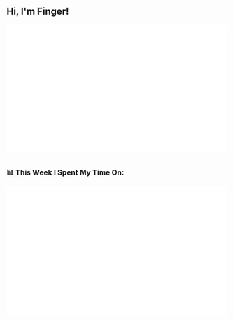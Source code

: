 <h2> Hi, I'm Finger!</h2>

<img align="right" src="https://raw.githubusercontent.com/spianmo/github-stats/master/generated/overview.svg#gh-light-mode-only">

<!-- <img align="right" height="160em" src="https://github-readme-stats-eight-theta.vercel.app/api/top-langs/?username=spianmo&layout=compact&langs_count=8&theme=algolia"/>	 -->
	
```go
package main

type Me struct {
	Name   string
	Job    string
	Code   string
	Skills string
}

func main() {
	me := &Me{
		Name:   "Finger",
		Job:    "Client-side Engineer",
		Code:   "Java and C++ and Others",
		Skills: "Android Security NLP ^o^",
	}
	_ = me
}
```


<h3>📊 This Week I Spent My Time On:</h3>
<img align='right' src="https://raw.githubusercontent.com/spianmo/github-stats/master/generated/languages.svg#gh-light-mode-only">

<!--START_SECTION:waka-->

```text
Kotlin                 15 hrs 37 mins  ██████████░░░░░░░░░░░░░░░   39.88 %
Java                   13 hrs 43 mins  ████████▓░░░░░░░░░░░░░░░░   34.99 %
Groovy                 1 hr 40 mins    █░░░░░░░░░░░░░░░░░░░░░░░░   04.27 %
XML                    1 hr 22 mins    █░░░░░░░░░░░░░░░░░░░░░░░░   03.50 %
Gradle                 1 hr 15 mins    ▓░░░░░░░░░░░░░░░░░░░░░░░░   03.22 %
```

<!--END_SECTION:waka-->
